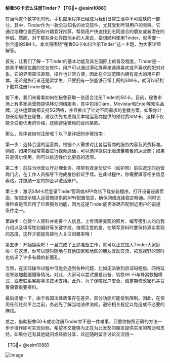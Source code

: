 **秘鲁5G卡怎么注册Tinder？【TG💪+ @esim1088】**

在当今这个数字化时代，手机应用程序已经成为我们日常生活中不可或缺的一部分。其中，Tinder作为一款全球知名的社交软件，尤其受到年轻用户的青睐。它通过地理位置匹配和兴趣爱好推荐，帮助用户快速找到志同道合的朋友或者潜在的伴侣。然而，对于那些身处异国他乡的人来说，要想顺利使用Tinder，就需要一张合适的SIM卡。本文将围绕“秘鲁5G卡如何注册Tinder”这一主题，为大家详细解答。

首先，让我们了解一下Tinder的基本功能及其在国际上的普及程度。Tinder是一款基于地理位置的交友软件，用户可以通过滑动屏幕来选择喜欢或不喜欢的配对对象。它的界面简洁直观，操作也非常方便，因此在全球范围内拥有庞大的用户群体。无论是旅行者还是留学生，只要拥有一张能够正常上网的SIM卡，就可以轻松下载并注册Tinder账号。

接下来，我们来看看如何在秘鲁获取一张适合注册Tinder的5G卡。目前，秘鲁市场上有多家运营商提供移动网络服务，其中包括Claro、Movistar和Entel等知名品牌。这些运营商都支持5G网络，并且推出了针对不同需求的套餐方案。如果你计划长期居住在秘鲁，建议优先考虑购买本地运营商提供的预付费SIM卡，这样不仅能享受更优惠的价格，还能避免繁琐的合同条款。

那么，具体该如何注册呢？以下是详细的步骤指南：

第一步：选择合适的运营商。根据个人需求对比各运营商的服务内容及资费标准。例如，如果你经常需要进行视频通话，可以选择提供无限流量套餐的运营商；如果只是偶尔使用，则可以挑选性价比更高的选项。

第二步：前往当地营业厅办理业务。携带有效身份证件（如护照）前往选定的运营商门店，在工作人员指导下完成身份验证手续。在此过程中，你需要填写相关信息表格，并缴纳一定的押金以激活账户。

第三步：激活SIM卡后登录Tinder官网或APP商店下载安装程序。打开设备设置页面，按照提示输入运营商提供的APN配置信息，确保网络连接稳定畅通。同时记得检查是否启用了位置服务功能，因为这是Tinder能否准确匹配附近用户的前提条件之一。

第四步：创建个人资料并完善个人信息。上传清晰美观的照片、编写吸引人的自我介绍以及填写性别偏好等关键字段。值得注意的是，在填写资料时要保持真实客观的态度，这样才能提高被他人关注的概率哦！

第五步：开始探索吧！一旦完成了上述准备工作，就可以正式加入Tinder大家庭啦！在这里，你可以随时随地与其他国家和地区的朋友互动交流，拓宽视野的同时也结识了许多有趣的新面孔。

当然，在实际操作过程中可能会遇到各种问题，比如无法收到验证码短信、网络延迟导致加载缓慢等情况。对此，大家可以尝试重启设备、切换Wi-Fi与蜂窝数据模式，或者联系客服寻求技术支持。此外，为了保障账户安全，请定期修改密码并妥善保管重要资料。

最后提醒一下，由于各国法律政策存在差异，部分功能可能受到限制。因此，在使用任何社交平台之前，务必先了解当地法律法规，遵守相关规定以免造成不必要的麻烦。

总之，借助秘鲁5G卡成功注册Tinder并不是一件难事，只要你按照正确的方法一步步操作即可实现目标。希望本文能够为正在为此发愁的朋友提供实用的帮助和支持。如果你还有其他疑问或经验分享，欢迎随时留言讨论交流哦～ 

【TG💪+ @esim1088】  

![Image](https://i.postimg.cc/4NQfJmqS/Snipaste-2025-05-13-00-14-12.png)